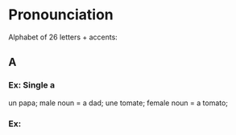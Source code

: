 # Pronounciation

Alphabet of 26 letters + accents:
## A

### Ex: Single a
un papa; male noun = a dad;
une tomate; female noun = a tomato;

### Ex: 
